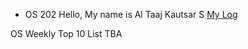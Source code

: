 * OS 202
Hello, My name is Al Taaj Kautsar S
[My Log](https://aks861.github.io/os202/TXT/mylog.txt)

OS Weekly Top 10 List
TBA
